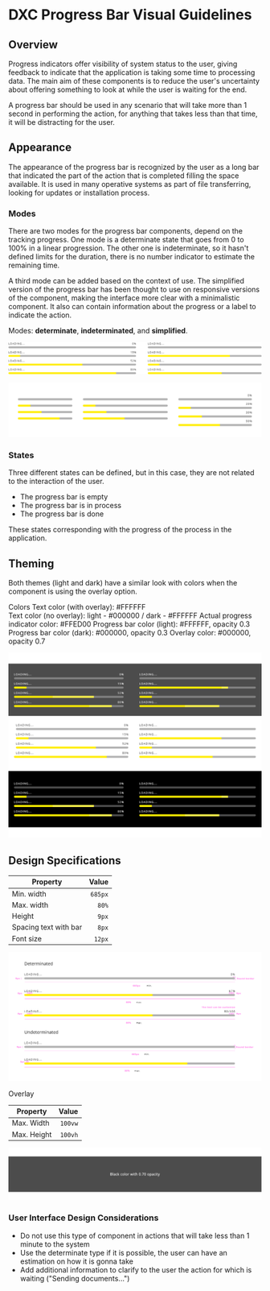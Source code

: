 # DXC Progress Bar Visual Guidelines

## Overview

Progress indicators offer visibility of system status to the user, giving feedback to indicate that the application is taking some time to processing data. The main aim of these components is to reduce the user's uncertainty about offering something to look at while the user is waiting for the end. 

A progress bar should be used in any scenario that will take more than 1 second in performing the action, for anything that takes less than that time, it will be distracting for the user.

## Appearance

The appearance of the progress bar is recognized by the user as a long bar that indicated the part of the action that is completed filling the space available. It is used in many operative systems as part of file transferring, looking for updates or installation process.

### Modes

There are two modes for the progress bar components, depend on the tracking progress.
One mode is a determinate state that goes from 0 to 100% in a linear progression.
The other one is indeterminate, so it hasn't defined limits for the duration, there is no number indicator to estimate the remaining time.

A third mode can be added based on the context of use. The simplified version of the progress bar has been thought to use on responsive versions of the component, making the interface more clear with a minimalistic component. It also can contain information about the progress or a label to indicate the action.

Modes: __determinate__, __indeterminated__, and __simplified__.

![Alert mode for normal progress bar](images/progressbar_mode.png)

![Simplified mode for the progress bar](images/progressbar_simplified.png)

### States

Three different states can be defined, but in this case, they are not related to the interaction of the user. 

- The progress bar is empty
- The progress bar is in process
- The progress bar is done

These states corresponding with the progress of the process in the application.

## Theming

Both themes (light and dark) have a similar look with colors when the component is using the overlay option.

Colors
Text color (with overlay): #FFFFFF  
Text color (no overlay): light - #000000 / dark - #FFFFFF
Actual progress indicator color: #FFED00
Progress bar color (light): #FFFFFF, opacity 0.3
Progress bar color (dark): #000000, opacity 0.3
Overlay color: #000000, opacity 0.7

![Theaming for progress bar component](images/progressbar_themes.png)

## Design Specifications

| Property           | Value|
|--------------------|------:|
| Min. width         | `685px`|
| Max. width         | `80%`|
| Height             | `9px`|
| Spacing text with bar | `8px`|
| Font size          | `12px`|

![Specifications for progress bar component](images/progressbar_specs.png)

Overlay

| Property           | Value|
|--------------------|------:|
| Max. Width         | `100vw`|
| Max. Height        | `100vh`|

![Theaming for progress bar component](images/progressbar_overlay.png)

### User Interface Design Considerations

- Do not use this type of component in actions that will take less than 1 minute to the system
- Use the determinate type if it is possible, the user can have an estimation on how it is gonna take
- Add additional information to clarify to the user the action for which is waiting ("Sending documents...")